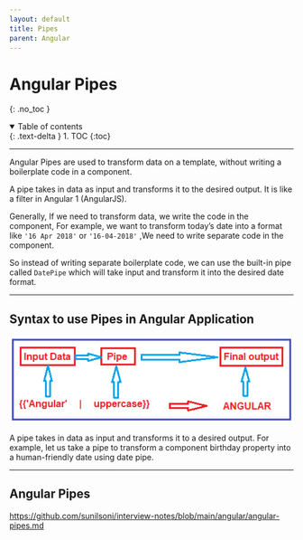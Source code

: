 ```yaml
---
layout: default
title: Pipes
parent: Angular
---
```


# Angular Pipes
{: .no_toc }

<details open markdown="block">
  <summary>
    Table of contents
  </summary>
  {: .text-delta }
1. TOC
{:toc}
</details>

---

Angular Pipes are used to transform data on a template, without writing a boilerplate code in a component.

A pipe takes in data as input and transforms it to the desired output. It is like a filter in Angular 1 (AngularJS).

Generally, If we need to transform data, we write the code in the component, For example, we want to transform today’s date into a format like `'16 Apr 2018'` or `'16-04-2018'`
,We need to write separate code in the component.

So instead of writing separate boilerplate code, we can use the built-in pipe called `DatePipe` which will take input and transform it into the desired date format.

---

##  Syntax to use Pipes in Angular Application

<img src="images/anular-pipes.png" width="600"/>


A pipe takes in data as input and transforms it to a desired output. For example, let us take a pipe to transform a component birthday property into a human-friendly date using date pipe.


---

##  Angular Pipes

https://github.com/sunilsoni/interview-notes/blob/main/angular/angular-pipes.md

